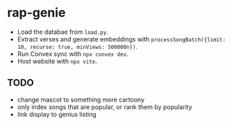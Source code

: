 # rap-genie

- Load the databae from `load.py`.
- Extract verses and generate embeddings with `processSongBatch({limit: 10, recurse: true, minViews: 500000n})`.
- Run Convex sync with `npx convex dev`.
- Host website with `npx vite`.

## TODO

- change mascot to something more cartoony
- only index songs that are popular, or rank them by popularity
- link display to genius listing
